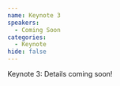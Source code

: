 ```yaml
---
name: Keynote 3
speakers:
  - Coming Soon
categories:
  - Keynote
hide: false
---
```


Keynote 3: Details coming soon!